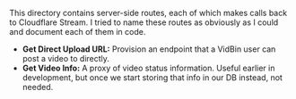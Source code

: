 This directory contains server-side routes, each of which makes calls back to
Cloudflare Stream. I tried to name these routes as obviously as I could and
document each of them in code.

- **Get Direct Upload URL:** Provision an endpoint that a VidBin user can post
  a video to directly.
- **Get Video Info:** A proxy of video status information. Useful earlier in
  development, but once we start storing that info in our DB instead, not needed.
